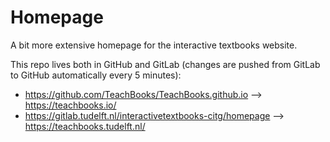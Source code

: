 # Homepage

A bit more extensive homepage for the interactive textbooks website.

This repo lives both in GitHub and GitLab (changes are pushed from GitLab to GitHub automatically every 5 minutes):
- https://github.com/TeachBooks/TeachBooks.github.io --> https://teachbooks.io/
- https://gitlab.tudelft.nl/interactivetextbooks-citg/homepage --> https://teachbooks.tudelft.nl/
